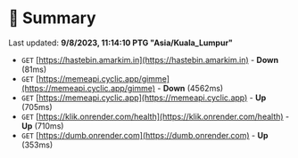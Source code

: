 # 📖 Summary
Last updated: **9/8/2023, 11:14:10 PTG "Asia/Kuala_Lumpur"**

- `GET` [https://hastebin.amarkim.in](https://hastebin.amarkim.in) - **Down** (81ms)
- `GET` [https://memeapi.cyclic.app/gimme](https://memeapi.cyclic.app/gimme) - **Down** (4562ms)
- `GET` [https://memeapi.cyclic.app](https://memeapi.cyclic.app) - **Up** (705ms)
- `GET` [https://klik.onrender.com/health](https://klik.onrender.com/health) - **Up** (710ms)
- `GET` [https://dumb.onrender.com](https://dumb.onrender.com) - **Up** (353ms)
